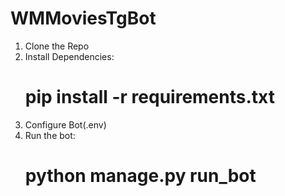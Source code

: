 # WMMoviesTgBot
1. Clone the Repo
2. Install Dependencies:
   # pip install -r requirements.txt
3. Configure Bot(.env)
4. Run the bot:
   # python manage.py run_bot
